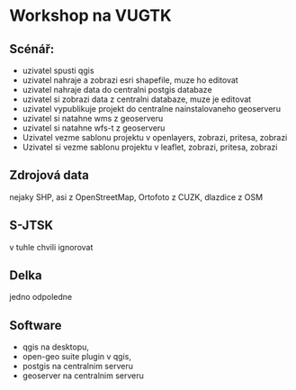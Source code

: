 Workshop na VUGTK
=================

Scénář:
-------

- uzivatel spusti qgis
- uzivatel nahraje a zobrazi esri shapefile, muze ho editovat
- uzivatel nahraje data do centralni postgis databaze
- uzivatel si zobrazi data z centralni databaze, muze je editovat
- uzivatel vypublikuje projekt do centralne nainstalovaneho geoserveru
- uzivatel si natahne wms z geoserveru
- uzivatel si natahne wfs-t z geoserveru
- Uzivatel vezme sablonu projektu v openlayers, zobrazi, pritesa, zobrazi
- Uzivatel si vezme sablonu projektu v leaflet, zobrazi, pritesa, zobrazi

Zdrojová data
-------------
nejaky SHP, asi z OpenStreetMap, Ortofoto z CUZK, dlazdice z OSM

S-JTSK
------
v tuhle chvili ignorovat

Delka
-----
jedno odpoledne

Software
--------
* qgis na desktopu,
* open-geo suite plugin v qgis,
* postgis na centralnim serveru
* geoserver na centralnim serveru
